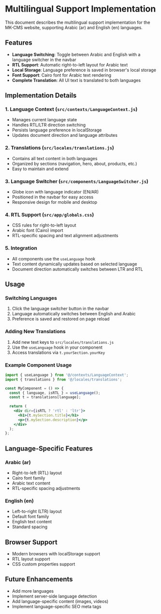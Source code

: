 # Multilingual Support Implementation

This document describes the multilingual support implementation for the MK-CMS website, supporting Arabic (ar) and English (en) languages.

## Features

- **Language Switching**: Toggle between Arabic and English with a language switcher in the navbar
- **RTL Support**: Automatic right-to-left layout for Arabic text
- **Local Storage**: Language preference is saved in browser's local storage
- **Font Support**: Cairo font for Arabic text rendering
- **Complete Translation**: All UI text is translated to both languages

## Implementation Details

### 1. Language Context (`src/contexts/LanguageContext.js`)
- Manages current language state
- Handles RTL/LTR direction switching
- Persists language preference in localStorage
- Updates document direction and language attributes

### 2. Translations (`src/locales/translations.js`)
- Contains all text content in both languages
- Organized by sections (navigation, hero, about, products, etc.)
- Easy to maintain and extend

### 3. Language Switcher (`src/components/LanguageSwitcher.js`)
- Globe icon with language indicator (EN/AR)
- Positioned in the navbar for easy access
- Responsive design for mobile and desktop

### 4. RTL Support (`src/app/globals.css`)
- CSS rules for right-to-left layout
- Arabic font (Cairo) import
- RTL-specific spacing and text alignment adjustments

### 5. Integration
- All components use the `useLanguage` hook
- Text content dynamically updates based on selected language
- Document direction automatically switches between LTR and RTL

## Usage

### Switching Languages
1. Click the language switcher button in the navbar
2. Language automatically switches between English and Arabic
3. Preference is saved and restored on page reload

### Adding New Translations
1. Add new text keys to `src/locales/translations.js`
2. Use the `useLanguage` hook in your component
3. Access translations via `t.yourSection.yourKey`

### Example Component Usage
```jsx
import { useLanguage } from '@/contexts/LanguageContext';
import { translations } from '@/locales/translations';

const MyComponent = () => {
  const { language, isRTL } = useLanguage();
  const t = translations[language];
  
  return (
    <div dir={isRTL ? 'rtl' : 'ltr'}>
      <h1>{t.mySection.title}</h1>
      <p>{t.mySection.description}</p>
    </div>
  );
};
```

## Language-Specific Features

### Arabic (ar)
- Right-to-left (RTL) layout
- Cairo font family
- Arabic text content
- RTL-specific spacing adjustments

### English (en)
- Left-to-right (LTR) layout
- Default font family
- English text content
- Standard spacing

## Browser Support
- Modern browsers with localStorage support
- RTL layout support
- CSS custom properties support

## Future Enhancements
- Add more languages
- Implement server-side language detection
- Add language-specific content (images, videos)
- Implement language-specific SEO meta tags

